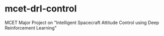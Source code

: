 # mcet-drl-control
MCET Major Project on "Intelligent Spacecraft Attitude Control using Deep Reinforcement Learning"
